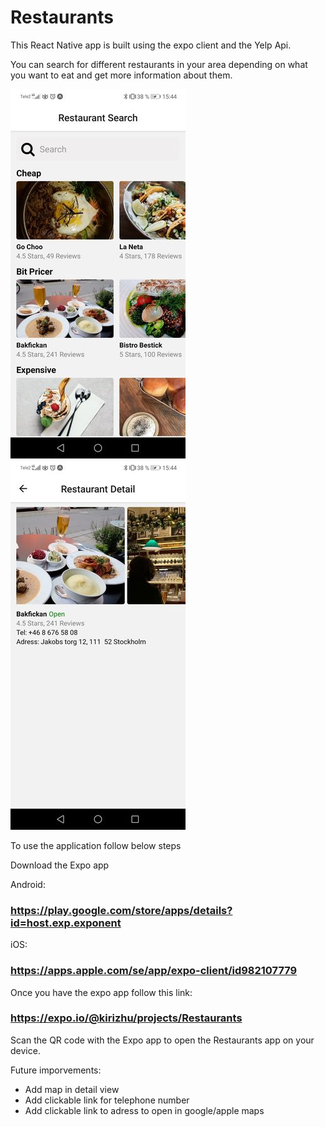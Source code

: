 # Restaurants

This React Native app is built using the expo client and the Yelp Api.

You can search for different restaurants in your area depending on what you want to eat and get more information about them.

![Alt text](assets/sc1.jpg?raw=true 'Search Screen')![Alt text](assets/sc2.jpg?raw=true 'Detail Screen')

To use the application follow below steps

Download the Expo app

Android:

### https://play.google.com/store/apps/details?id=host.exp.exponent

iOS:

### https://apps.apple.com/se/app/expo-client/id982107779

Once you have the expo app follow this link:

### https://expo.io/@kirizhu/projects/Restaurants

Scan the QR code with the Expo app to open the Restaurants app on your device.

Future imporvements:

- Add map in detail view
- Add clickable link for telephone number
- Add clickable link to adress to open in google/apple maps
